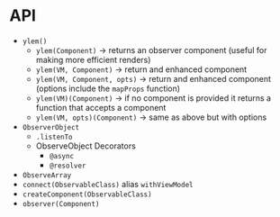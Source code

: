 # API

- `ylem()`
    - `ylem(Component)` -> returns an observer component (useful for making more efficient renders)
    - `ylem(VM, Component)` -> return and enhanced component
    - `ylem(VM, Component, opts)` -> return and enhanced component (options include the `mapProps` function)
    - `ylem(VM)(Component)` -> if no component is provided it returns a function that accepts a component
    - `ylem(VM, opts)(Component)` -> same as above but with options
- `ObserverObject`
	- `.listenTo`
	- ObserveObject Decorators
		- `@async`
		- `@resolver`
- `ObserveArray`
- `connect(ObservableClass)` alias `withViewModel`
- `createComponent(ObservableClass)`
- `observer(Component)`
